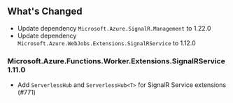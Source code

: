 ## What's Changed

<!-- Please add your release notes in the following format:
- My change description (#PR/#issue)
-->
- Update dependency `Microsoft.Azure.SignalR.Management` to 1.22.0
- Update dependency `Microsoft.Azure.WebJobs.Extensions.SignalRService` to 1.12.0

### Microsoft.Azure.Functions.Worker.Extensions.SignalRService 1.11.0

- Add `ServerlessHub` and `ServerlessHub<T>` for SignalR Service extensions (#771)
